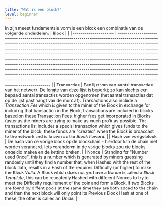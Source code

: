 ```yaml
---
title: "Wat is een block?"
level: beginner
---
```


In zijn meest fundamentele vorm is een block een combinatie van de volgende onderdelen:
| Block                 |                                                                                                                                                                                                                                                                                                                                                                                                                                                                                                                                                                                                                                                                                                                                                                           |
| --------------------- | ------------------------------------------------------------------------------------------------------------------------------------------------------------------------------------------------------------------------------------------------------------------------------------------------------------------------------------------------------------------------------------------------------------------------------------------------------------------------------------------------------------------------------------------------------------------------------------------------------------------------------------------------------------------------------------------------------------------------------------------------------------------------- |
| Transacties           | Een lijst van een aantal transacties van het netwerk. De lengte van deze lijst is beperkt; zo kan slechts een bepaald aantal transacties worden opgenomen (het aantal transacties dat op de lijst past hangt van de munt af).  Transactions also include a *Transaction Fee* which is given to the miner of the Block in exchange for including that transaction in the Block, transactions are included in blocks based on these Transaction Fees, higher fees get incorporated in Blocks faster as the miners are trying to make as much profit as possible. The transactions list includes a special transaction which gives funds to the miner of the block, these funds are "created" when the Block is broadcast to the network and is known as the *Block Reward*. |
| Hash van vorige block | De hash van de vorige block op de blockchain - hierdoor kan de chain niet worden veranderd. Iets veranderen in de vorige blocks zou die blocks ongeldig maken en de ketting breken.                                                                                                                                                                                                                                                                                                                                                                                                                                                                                                                                                                                       |
| Nonce                 | Standing for "Number used Once", this is a number which is generated by miners guessing randomly until they find a number that, when Hashed with the rest of the block data, results in a Hash of the required Difficulty (or higher) to make the Block *Valid*. A Block which does not yet have a Nonce is called a *Block Template*, this can be repeatedly Hashed with different Nonces to try to meet the Difficulty requirement of the coin and form a Block. If two Blocks are found by diffent pools at the same time they are both added to the chain and then the next block will only point its Previous Block Hash at one of these, the other is called an *Uncle*.                                                                                            |


